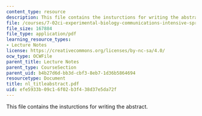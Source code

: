 ```yaml
---
content_type: resource
description: This file contains the insturctions for writing the abstract.
file: /courses/7-02ci-experimental-biology-communications-intensive-spring-2005/efe5933b09c16f02b3f438d37e5da72f_nl_titleabstract.pdf
file_size: 167884
file_type: application/pdf
learning_resource_types:
- Lecture Notes
license: https://creativecommons.org/licenses/by-nc-sa/4.0/
ocw_type: OCWFile
parent_title: Lecture Notes
parent_type: CourseSection
parent_uid: b4b27d6d-bb3d-cbf3-8eb7-1d36b5864694
resourcetype: Document
title: nl_titleabstract.pdf
uid: efe5933b-09c1-6f02-b3f4-38d37e5da72f
---
```

This file contains the insturctions for writing the abstract.